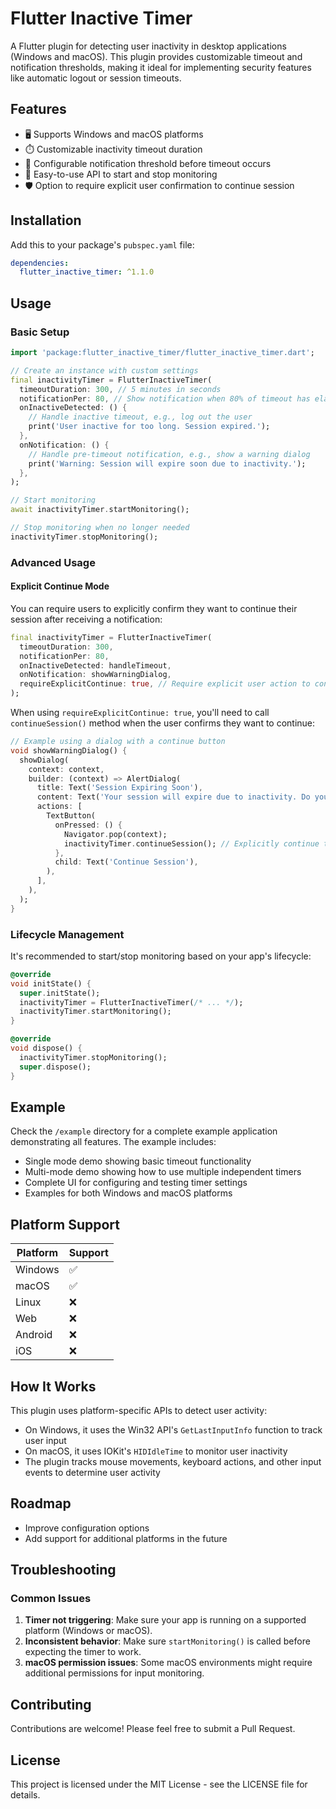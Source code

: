 # Flutter Inactive Timer

A Flutter plugin for detecting user inactivity in desktop applications (Windows and macOS). This plugin provides customizable timeout and notification thresholds, making it ideal for implementing security features like automatic logout or session timeouts.

## Features
 
- 🖥️ Supports Windows and macOS platforms
- ⏱️ Customizable inactivity timeout duration
- 🔔 Configurable notification threshold before timeout occurs
- 🔄 Easy-to-use API to start and stop monitoring
- 🛡️ Option to require explicit user confirmation to continue session

## Installation

Add this to your package's `pubspec.yaml` file:

```yaml
dependencies:
  flutter_inactive_timer: ^1.1.0
```

## Usage

### Basic Setup

```dart
import 'package:flutter_inactive_timer/flutter_inactive_timer.dart';

// Create an instance with custom settings
final inactivityTimer = FlutterInactiveTimer(
  timeoutDuration: 300, // 5 minutes in seconds
  notificationPer: 80, // Show notification when 80% of timeout has elapsed
  onInactiveDetected: () {
    // Handle inactive timeout, e.g., log out the user
    print('User inactive for too long. Session expired.');
  },
  onNotification: () {
    // Handle pre-timeout notification, e.g., show a warning dialog
    print('Warning: Session will expire soon due to inactivity.');
  },
);

// Start monitoring
await inactivityTimer.startMonitoring();

// Stop monitoring when no longer needed
inactivityTimer.stopMonitoring();
```

### Advanced Usage

#### Explicit Continue Mode

You can require users to explicitly confirm they want to continue their session after receiving a notification:

```dart
final inactivityTimer = FlutterInactiveTimer(
  timeoutDuration: 300,
  notificationPer: 80,
  onInactiveDetected: handleTimeout,
  onNotification: showWarningDialog,
  requireExplicitContinue: true, // Require explicit user action to continue
);
```

When using `requireExplicitContinue: true`, you'll need to call `continueSession()` method when the user confirms they want to continue:

```dart
// Example using a dialog with a continue button
void showWarningDialog() {
  showDialog(
    context: context,
    builder: (context) => AlertDialog(
      title: Text('Session Expiring Soon'),
      content: Text('Your session will expire due to inactivity. Do you want to continue?'),
      actions: [
        TextButton(
          onPressed: () {
            Navigator.pop(context);
            inactivityTimer.continueSession(); // Explicitly continue the session
          },
          child: Text('Continue Session'),
        ),
      ],
    ),
  );
}
```

### Lifecycle Management

It's recommended to start/stop monitoring based on your app's lifecycle:

```dart
@override
void initState() {
  super.initState();
  inactivityTimer = FlutterInactiveTimer(/* ... */);
  inactivityTimer.startMonitoring();
}

@override
void dispose() {
  inactivityTimer.stopMonitoring();
  super.dispose();
}
```

## Example

Check the `/example` directory for a complete example application demonstrating all features. The example includes:

- Single mode demo showing basic timeout functionality
- Multi-mode demo showing how to use multiple independent timers
- Complete UI for configuring and testing timer settings
- Examples for both Windows and macOS platforms

## Platform Support

| Platform | Support |
|----------|---------|
| Windows  | ✅      |
| macOS    | ✅      |
| Linux    | ❌      |
| Web      | ❌      |
| Android  | ❌      |
| iOS      | ❌      |

## How It Works

This plugin uses platform-specific APIs to detect user activity:

- On Windows, it uses the Win32 API's `GetLastInputInfo` function to track user input
- On macOS, it uses IOKit's `HIDIdleTime` to monitor user inactivity
- The plugin tracks mouse movements, keyboard actions, and other input events to determine user activity

## Roadmap

- Improve configuration options
- Add support for additional platforms in the future

## Troubleshooting

### Common Issues

1. **Timer not triggering**: Make sure your app is running on a supported platform (Windows or macOS).
2. **Inconsistent behavior**: Make sure `startMonitoring()` is called before expecting the timer to work.
3. **macOS permission issues**: Some macOS environments might require additional permissions for input monitoring.

## Contributing

Contributions are welcome! Please feel free to submit a Pull Request.

## License

This project is licensed under the MIT License - see the LICENSE file for details.